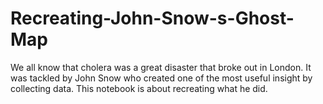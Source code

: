 # Recreating-John-Snow-s-Ghost-Map
We all know that cholera was a great disaster that broke out in London. It was tackled by John Snow who created one of the most useful insight by collecting data. This notebook is about recreating what he did.

